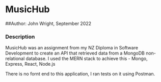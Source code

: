 # MusicHub

##Author: John Wright, September 2022

### Description
MusicHub was an assignment from my NZ Diploma in Software Development to create an API that retrieved data from a MongoDB non-relational database. 
I used the MERN stack to achieve this - Mongo, Express, React, Node.js

There is no fornt end to this application, I ran tests on it using Postman.
